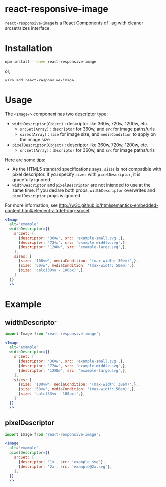 # react-responsive-image

`react-responsive-image` is a React Components of <img> tag with cleaner srcset/sizes interface.

# Installation

```bash
npm install --save react-responsive-image
```

or,

```bash
yarn add react-responsive-image
```

# Usage

The `<Image/>` component has two descriptor type:

- `widthDescriptor(Object)` : descriptor like 360w, 720w, 1200w, etc.
  - `srcSet(Array)` : `descriptor` for 360w, and `src` for image paths/urls
  - `sizes(Array)` : `size` for image size, and `mediaCondition` to apply on the image size
- `pixelDescriptor(Object)` : descriptor like 360w, 720w, 1200w, etc.
  - `srcSet(Array)` : `descriptor` for 360w, and `src` for image paths/urls

Here are some tips:

- As the HTML5 standard specifications says, `sizes` is not compatible with pixel descriptor. If you specify `sizes` with `pixelDescriptor`, it is gracefully ignored.
- `widthDescriptor` and `pixelDescriptor` are not intended to use at the same time. If you declare both props, `widthDescriptor` overwrites and `pixelDescriptor` props is ignored

For more information, see http://w3c.github.io/html/semantics-embedded-content.html#element-attrdef-img-srcset

```jsx harmony
<Image
  alt='example'
  widthDescriptor={{
    srcSet: [
      {descriptor: '360w', src: 'example-small.svg',},
      {descriptor: '720w', src: 'example-middle.svg',},
      {descriptor: '1200w', src: 'example-large.svg',},
    ],
    sizes: [
      {size: '100vw', mediaCondition: '(max-width: 30em)',},
      {size: '50vw', mediaCondition: '(max-width: 50em)',},
      {size: 'calc(33vw - 100px)',}, 
    ]
  }}
  />
```

# Example

## widthDescriptor

```jsx harmony
import Image from 'react-responsive-image';

<Image
  alt='example'
  widthDescriptor={{
    srcSet: [
      {descriptor: '360w', src: 'example-small.svg',},
      {descriptor: '720w', src: 'example-middle.svg',},
      {descriptor: '1200w', src: 'example-large.svg',},
    ],
    sizes: [
      {size: '100vw', mediaCondition: '(max-width: 30em)',},
      {size: '50vw', mediaCondition: '(max-width: 50em)',},
      {size: 'calc(33vw - 100px)',}, 
    ]
  }}
  />
```

## pixelDescriptor

```jsx harmony
import Image from 'react-responsive-image';

<Image
  alt='example'
  pixelDescriptor={{
    srcSet: [
      {descriptor: '1x', src: 'example.svg'},
      {descriptor: '2x', src: 'example@2x.svg'},
    ],
  }}
  />
```
